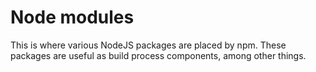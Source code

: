 # Node modules

This is where various NodeJS packages are placed by npm.  These packages are
useful as build process components, among other things.

